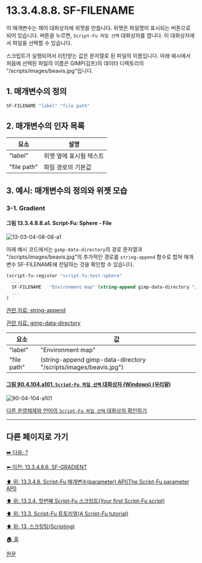 # 13.3.4.8.8. SF-FILENAME
이 매개변수는 제어 대화상자에 위젯을 만듭니다. 위젯은 파일명이 표시되는 버튼으로 되어 있습니다. 버튼을 누르면, `Script-Fu 파일 선택` 대화상자를 엽니다. 이 대화상자에서 파일을 선택할 수 있습니다.

스크립트가 실행되어서 리턴받는 값은 문자열로 된 파일의 이름입니다. 아래 예시에서 처음에 선택된 파일의 이름은 GIMP(김프)의 데이터 디렉토리의 "/scripts/images/beavis.jpg"입니다.

## 1. 매개변수의 정의

```scheme
SF-FILENAME "label" "file path"
```

## 2. 매개변수의 인자 목록

|요소|설명|
|---|---|
|"label"|위젯 옆에 표시될 텍스트|
|"file path"|파일 경로의 기본값|

## 3. 예시: 매개변수의 정의와 위젯 모습
### 3-1. Gradient
#### 그림 13.3.4.8.8.a1. Script-Fu: Sphere - File
![13-03-04-08-08-a1](https://github.com/wonder13662/gimp/assets/15767104/dce531a4-9751-459b-b919-f99883379aaf)

아래 예시 코드에서는 `gimp-data-directory`의 경로 문자열과 "/scripts/images/beavis.jpg"의 추가적인 경로를 `string-append` 함수로 합쳐 매개변수 SF-FILENAME에 전달하는 것을 확인할 수 있습니다.

```scheme
(script-fu-register "script-fu-test-sphere"
  ...
  SF-FILENAME   "Environment map" (string-append gimp-data-directory "/scripts/images/beavis.jpg")
  ...
)
```

[관련 자료: string-append](./19-glossaryx-string_append.md)

[관련 자료: gimp-data-directory](./19-glossaryx-gimp_data_directory.md)

|요소|값|
|---|---|
|"label"|"Environment map"|
|"file path"|(string-append gimp-data-directory "/scripts/images/beavis.jpg")|

<a id="90-04-104-a101"></a>

#### [그림 90.4.104.a101. `Script-Fu 파일 선택` 대화상자 (Windows) (우리말)](./90-04-104-script_fu_file_selection.md#90-04-104-a101)
![90-04-104-a101](https://github.com/wonder13662/gimp/assets/15767104/77e426ac-a453-4775-80ab-0634f17c038c)

[다른 운영체제와 언어의 `Script-Fu 파일 선택` 대화상자 확인하기](./90-04-104-script_fu_file_selection.md#90-04-104-a102)

***

## 다른 페이지로 가기

[➡️ 다음: ?]()

[⬅️ 이전: 13.3.4.8.6. SF-GRADIENT](./13-03-04-08-06-sf_gradient.md)

[⬆️ 위: 13.3.4.8. Script-Fu 매개변수(parameter) API(The Script-Fu parameter API)](./13-03-04-08-00-the_script_fu_parameter_api.md)

[⬆️ 위: 13.3.4. 첫번째 Script-Fu 스크립트(Your first Script-Fu script)](./13-03-04-00-your-first-script-fu-script.md)

[⬆️ 위: 13.3. Script-Fu 튜토리얼(A Script-Fu tutorial)](./13-03-00-a-script-fu-tutorial.md)

[⬆️ 위: 13. 스크립팅(Scripting)](./13-00-scripting.md)

[🏠 홈](./00-home.md)

[원문](https://docs.gimp.org/2.10/ko/gimp-using-script-fu-tutorial-first-script.html#gimp-using-script-fu-api)